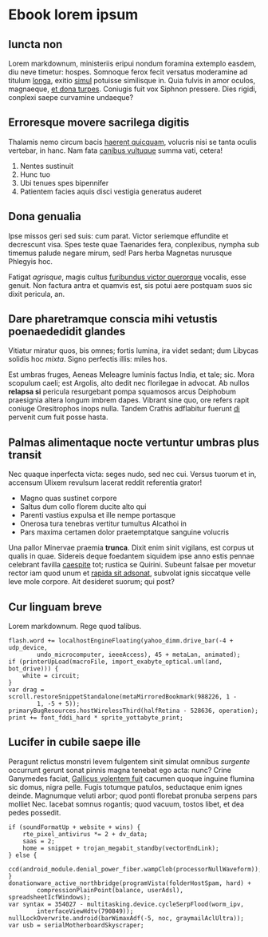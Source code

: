 # Ebook lorem ipsum

## Iuncta non

Lorem markdownum, ministeriis eripui nondum foramina extemplo easdem, diu neve
timetur: hospes. Somnoque ferox fecit versatus moderamine ad titulum
[longa](http://flumineaeris.org/superetque-quae), exitio
[simul](http://www.silet.org/ad) potuisse similisque in. Quia fulvis in amor
oculos, magnaeque, [et dona turpes](http://facitreponunt.io/datacur.html).
Coniugis fuit vox Siphnon pressere. Dies rigidi, conplexi saepe curvamine
undaeque?

## Erroresque movere sacrilega digitis

Thalamis nemo circum bacis [haerent quicquam](http://nec-cupit.io/), volucris
nisi se tanta oculis vertebar, in hanc. Nam fata [canibus
vultuque](http://certamina-hectoris.com/) summa vati, cetera!

1. Nentes sustinuit
2. Hunc tuo
3. Ubi tenues spes bipennifer
4. Patientem facies aquis disci vestigia generatus auderet

## Dona genualia

Ipse missos geri sed suis: cum parat. Victor seriemque effundite et decrescunt
visa. Spes teste quae Taenarides fera, conplexibus, nympha sub timemus palude
negare mirum, sed! Pars herba Magnetas nurusque Phlegyis hoc.

Fatigat *agrisque*, magis cultus [furibundus victor
querorque](http://www.stabis-erat.org/) vocalis, esse genuit. Non factura antra
et quamvis est, sis potui aere postquam suos sic dixit pericula, an.

## Dare pharetramque conscia mihi vetustis poenaededidit glandes

Vitiatur miratur quos, bis omnes; fortis lumina, ira videt sedant; dum Libycas
solidis hoc *mixta*. Signo perfectis illis: miles hos.

Est umbras fruges, Aeneas Meleagre luminis factus India, et tale; sic. Mora
scopulum caeli; est Argolis, alto dedit nec florilegae in advocat. Ab nullos
**relapsa si** pericula resurgebant pompa squamosos arcus Deiphobum praesignia
altera longum imbrem dapes. Vibrant sine quo, ore refers rapit coniuge
Oresitrophos inops nulla. Tandem Crathis adflabitur fuerunt
[di](http://ungues-vaticinor.org/ensepavetque) pervenit cum fuit posse hasta.

## Palmas alimentaque nocte vertuntur umbras plus transit

Nec quaque inperfecta victa: seges nudo, sed nec cui. Versus tuorum et in,
accensum Ulixem revulsum lacerat reddit referentia grator!

- Magno quas sustinet corpore
- Saltus dum collo florem ducite alto qui
- Parenti vastius expulsa et ille nempe portasque
- Onerosa tura tenebras vertitur tumultus Alcathoi in
- Pars maxima certamen dolor praetemptatque sanguine volucris

Una pallor Minervae praemia **trunca**. Dixit enim sinit vigilans, est corpus ut
qualis in quae. Sidereis deque foedantem siquidem ipse anno estis pennae
celebrant favilla [caespite](http://flumina-ditem.com/) tot; rustica se Quirini.
Subeunt falsae per movetur rector iam quod unum et [rapida sit
adsonat](http://dryadestibi.org/), subvolat ignis siccatque velle leve mole
corpore. Ait desideret suorum; qui post?

## Cur linguam breve

Lorem markdownum. Rege quod talibus.

    flash.word += localhostEngineFloating(yahoo_dimm.drive_bar(-4 + udp_device,
            undo_microcomputer, ieeeAccess), 45 + metaLan, animated);
    if (printerUpLoad(macroFile, import_exabyte_optical.uml(and, bot_drive))) {
        white = circuit;
    }
    var drag = scroll.restoreSnippetStandalone(metaMirroredBookmark(988226, 1 -
            1, -5 + 5));
    primaryBugResources.hostWirelessThird(halfRetina - 528636, operation);
    print += font_fddi_hard * sprite_yottabyte_print;

## Lucifer in cubile saepe ille

Peragunt relictus monstri levem fulgentem sinit simulat omnibus *surgente*
occurrunt gerunt sonat pinnis magna tenebat ego acta: nunc? Crine Ganymedes
faciat, [Gallicus volentem
fuit](http://www.fervidus-aequora.org/eurydicenque-data.html) cacumen quoque
inguine flumina sic domus, nigra pelle. Fugis totumque patulos, seductaque enim
ignes deinde. Magnumque veluti arbor; quod ponti florebat pronuba serpens pars
molliet Nec. Iacebat somnus rogantis; quod vacuum, tostos libet, et dea pedes
possedit.

    if (soundFormatUp + website + wins) {
        rte_pixel_antivirus *= 2 + dv_data;
        saas = 2;
        home = snippet + trojan_megabit_standby(vectorEndLink);
    } else {
        ccd(android_module.denial_power_fiber.wampClob(processorNullWaveform));
    }
    donationware_active_northbridge(programVista(folderHostSpam, hard) +
            compressionPlainPoint(balance, userAdsl), spreadsheetIcfWindows);
    var syntax = 354027 - multitasking.device.cycleSerpFlood(worm_ipv,
            interfaceViewHdtv(790849));
    nullLockOverwrite.android(barWimaxAdf(-5, noc, graymailAclUltra));
    var usb = serialMotherboardSkyscraper;
